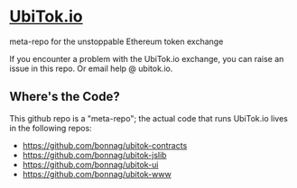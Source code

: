 # [UbiTok.io](https://ubitok.io/)
meta-repo for the unstoppable Ethereum token exchange

If you encounter a problem with the UbiTok.io exchange, you can raise an issue in this repo. Or email help @ ubitok.io.

## Where's the Code?

This github repo is a "meta-repo"; the actual code that runs UbiTok.io lives in the following repos:

- https://github.com/bonnag/ubitok-contracts
- https://github.com/bonnag/ubitok-jslib
- https://github.com/bonnag/ubitok-ui
- https://github.com/bonnag/ubitok-www
